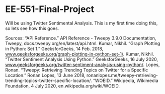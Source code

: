 # EE-551-Final-Project
Will be using Twitter Sentimental Analysis. 
This is my first time doing this, so lets see how this goes. 

Sources: 
“API Reference.” API Reference - Tweepy 3.9.0 Documentation, Tweepy, docs.tweepy.org/en/latest/api.html. 
Kumar, Nikhil. “Graph Plotting in Python: Set 1.” GeeksforGeeks, 14 Feb. 2018, www.geeksforgeeks.org/graph-plotting-in-python-set-1/. 
Kumar, Nikhil. “Twitter Sentiment Analysis Using Python.” GeeksforGeeks, 16 July 2020, www.geeksforgeeks.org/twitter-sentiment-analysis-using-python/. 
Lopes, Ronan. “Tweepy: Retrieving Trending Topics on Twitter for a Specific Location.” Ronan Lopes, 13 June 2018, ronanlopes.me/tweepy-retrieving-trending-topics-twitter-specific-location/. 
“WOEID.” Wikipedia, Wikimedia Foundation, 4 July 2020, en.wikipedia.org/wiki/WOEID. 
